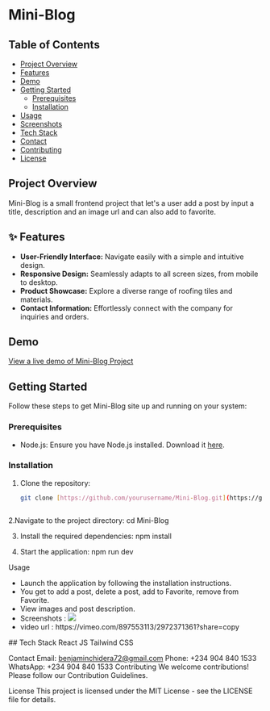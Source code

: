 #  Mini-Blog

##  Table of Contents

- [Project Overview](#project-overview)
- [Features](#features)
- [Demo](#demo)
- [Getting Started](#getting-started)
    - [Prerequisites](#prerequisites)
    - [Installation](#installation)
- [Usage](#usage)
- [Screenshots](#screenshots)
- [Tech Stack](#tech-stack)
- [Contact](#contact)
- [Contributing](#contributing)
- [License](#license)

##  Project Overview

Mini-Blog is a small frontend project that let's a user add a post by input a title, description and an image url and can also add to favorite.

## ✨ Features

- **User-Friendly Interface:** Navigate easily with a simple and intuitive design.
- **Responsive Design:** Seamlessly adapts to all screen sizes, from mobile to desktop.
- **Product Showcase:** Explore a diverse range of roofing tiles and materials.
- **Contact Information:** Effortlessly connect with the company for inquiries and orders.

##  Demo

[View a live demo of Mini-Blog Project]([https://your-demo-link.com](https://vimeo.com/897553113/2972371361?share=copy))  

##  Getting Started

Follow these steps to get Mini-Blog site up and running on your system:

### Prerequisites

- Node.js: Ensure you have Node.js installed. Download it [here](https://nodejs.org/).

### Installation

1. Clone the repository:

   ```bash
   git clone [https://github.com/yourusername/Mini-Blog.git](https://github.com/yourusername/Mini-Blog.git)



2.Navigate to the project directory:  cd Mini-Blog

3. Install the required dependencies: npm install

4. Start the application: npm run dev 

Usage
<ul>
  <li>Launch the application by following the installation instructions.</li>
  <li>You get to add a post, delete a post, add to Favorite, remove from Favorite.</li>
  <li>View images and post description.</li>
  <li>Screenshots : <img src="https://github.com/Benjamin-chidera/mini-blog/assets/136095035/01eb9215-115d-4791-befd-a8f42b387cf0"/> </li>
  <li> video url : https://vimeo.com/897553113/2972371361?share=copy</li>
</ul>

️## Tech Stack
React JS
Tailwind CSS

Contact
Email: benjaminchidera72@gmail.com
Phone: +234 904 840 1533
WhatsApp: +234 904 840 1533
Contributing
We welcome contributions! Please follow our Contribution Guidelines.

License
This project is licensed under the MIT License - see the LICENSE file for details.

